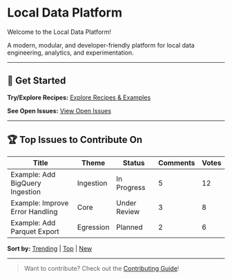 # Local Data Platform

Welcome to the Local Data Platform!

A modern, modular, and developer-friendly platform for local data engineering, analytics, and experimentation.

---

## 🚀 Get Started

**Try/Explore Recipes:**
[Explore Recipes & Examples](/wiki/RECIPES)

**See Open Issues:**
[View Open Issues](/wiki/OPEN_ISSUES)

---

## 🏆 Top Issues to Contribute On

<!-- This section will be auto-populated by a script in the future. For now, add issues manually or with a placeholder. -->

| Title | Theme | Status | Comments | Votes |
|-------|-------|--------|----------|-------|
| Example: Add BigQuery Ingestion | Ingestion | In Progress | 5 | 12 |
| Example: Improve Error Handling | Core | Under Review | 3 | 8 |
| Example: Add Parquet Export | Egression | Planned | 2 | 6 |

**Sort by:** [Trending](#) | [Top](#) | [New](#)

---

> Want to contribute? Check out the [Contributing Guide](/wiki/CONTRIBUTING)!
